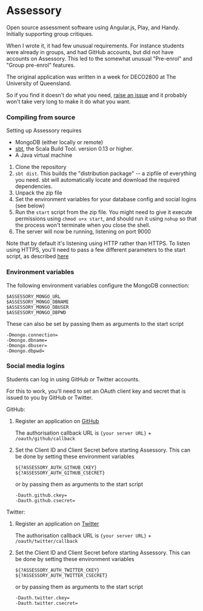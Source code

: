 Assessory
=========

Open source assessment software using Angular.js, Play, and Handy. Initially supporting group critiques.

When I wrote it, it had few unusual requirements. For instance students were already in groups, and had GitHub accounts, but did not have accounts on Assessory. This led to the somewhat unusual "Pre-enrol" and "Group pre-enrol" features.

The original application was written in a week for DECO2800 at The University of Queensland.

So if you find it doesn't do what you need, [raise an issue](http://github.com/impressory/assessory/issues) and it probably won't take very long to make it do what you want. 

### Compiling from source

Setting up Assessory requires

* MongoDB (either locally or remote) 
* [sbt](http://scala-sbt.org), the Scala Build Tool. version 0.13 or higher.
* A Java virtual machine

1. Clone the repository
2. `sbt dist`. This builds the "distribution package" -- a zipfile of everything you need. 
   sbt will automatically locate and download the required dependencies.
3. Unpack the zip file
4. Set the environment variables for your database config and social logins (see below)
5. Run the `start` script from the zip file. 
   You might need to give it execute permissions using `chmod u+x start`, and should run it using `nohup` so that the process won't terminate when you close the shell.
6. The server will now be running, listening on port 9000

Note that by default it's listening using HTTP rather than HTTPS. To listen using HTTPS, you'll need to pass a few different parameters to the start script, as described [here](http://www.playframework.com/documentation/2.2.x/ConfiguringHttps)

   
### Environment variables

The following environment variables configure the MongoDB connection:

    $ASSESSORY_MONGO_URL
    $ASSESSORY_MONGO_DBNAME
    $ASSESSORY_MONGO_DBUSER
    $ASSESSORY_MONGO_DBPWD
    
These can also be set by passing them as arguments to the start script

    -Dmongo.connection=
    -Dmongo.dbname= 
    -Dmongo.dbuser= 
    -Dmongo.dbpwd= 
    
### Social media logins

Students can log in using GitHub or Twitter accounts. 

For this to work, you'll need to set an OAuth client key and secret that is issued to you by GitHub or Twitter.

GitHub:

1. Register an application on [GitHub](https://github.com/settings/applications/new) 

   The authorisation callback URL is `{your server URL}` + `/oauth/github/callback`

2. Set the Client ID and Client Secret before starting Assessory. This can be done by setting these environment variables

       ${?ASSESSORY_AUTH_GITHUB_CKEY}
       ${?ASSESSORY_AUTH_GITHUB_CSECRET}

   or by passing them as arguments to the start script

       -Dauth.github.ckey=
       -Dauth.github.csecret=


Twitter:

1. Register an application on [Twitter](https://dev.twitter.com/apps) 

   The authorisation callback URL is `{your server URL}` + `/oauth/twitter/callback`

2. Set the Client ID and Client Secret before starting Assessory. This can be done by setting these environment variables

       ${?ASSESSORY_AUTH_TWITTER_CKEY}
       ${?ASSESSORY_AUTH_TWITTER_CSECRET}

   or by passing them as arguments to the start script

       -Dauth.twitter.ckey=
       -Dauth.twitter.csecret=

